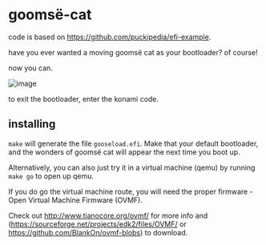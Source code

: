 # goomsë-cat

code is based on https://github.com/puckipedia/efi-example.

have you ever wanted a moving goomsë cat as your bootloader? of course!

now you can.

![image](https://raw.githubusercontent.com/astr0n8t/goomse-cat/master/resources/gooseload.png)

to exit the bootloader, enter the konami code.

## installing

`make` will generate the file `gooseload.efi`.
Make that your default bootloader, and the wonders of goomsë cat will appear the next time you boot up.

Alternatively, you can also just try it in a virtual machine (qemu) by running `make go` to open up qemu.

If you do go the virtual machine route, you will need the proper firmware - Open Virtual Machine Firmware (OVMF).

Check out http://www.tianocore.org/ovmf/ for more info and (https://sourceforge.net/projects/edk2/files/OVMF/ or https://github.com/BlankOn/ovmf-blobs) to download.

